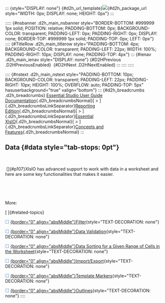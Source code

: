 ::: {style="DISPLAY: none"}
[](ms-xhelp:///?Id=d2h_url_template){#d2h_url_template}![](!package_url!){#d2h_package_url style="WIDTH: 0px; DISPLAY: none; HEIGHT: 0px"}
:::

::::: {#nsbanner .d2h_main_nsbanner style="BORDER-BOTTOM: #999999 1px solid; POSITION: relative; PADDING-BOTTOM: 0px; BACKGROUND-COLOR: transparent; PADDING-LEFT: 0px; PADDING-RIGHT: 0px; DISPLAY: none; BORDER-TOP: #999999 1px solid; PADDING-TOP: 0px; LEFT: 0px"}
:::: {#TitleRow .d2h_main_titlerow style="PADDING-BOTTOM: 4px; BACKGROUND-COLOR: transparent; PADDING-LEFT: 22px; WIDTH: 100%; PADDING-RIGHT: 10px; DISPLAY: none; PADDING-TOP: 4px"}
::: {#ienav .d2h_main_ienav style="DISPLAY: none"}
[](ms-xhelp:///?Id=4a0b77ed-c145-4996-9d70-213bf9e27a8f){#D2HPrevious .D2HPreviousEnabled}  [](ms-xhelp:///?Id=6831e662-45f8-4d4f-9fd6-fca02f6cfe2a){#D2HNext .D2HNextEnabled}
:::
::::
:::::

:::: {#nstext .d2h_main_nstext style="PADDING-BOTTOM: 10px; BACKGROUND-COLOR: transparent; PADDING-LEFT: 22px; PADDING-RIGHT: 10px; HEIGHT: 100%; OVERFLOW: auto; PADDING-TOP: 5px" hasuserbackground="true" valign="bottom"}
::: {#d2h_breadcrumbs .d2h_breadcrumbs}
[Essential Studio User Guide Documentation](ms-xhelp:///?Id=12457748-09e3-4d74-a240-8e049cedf030){.d2h_breadcrumbsNormal}[ \> ]{.d2h_breadcrumbsLinkSeparator}[Reporting Edition](ms-xhelp:///?Id=027aa5b6-6676-4f93-ad23-c20e8c45792e){.d2h_breadcrumbsNormal}[ \> ]{.d2h_breadcrumbsLinkSeparator}[Essential XlsIO](ms-xhelp:///?Id=b01a1b50-1d7d-40c0-bc83-af67e57c9005){.d2h_breadcrumbsNormal}[ \> ]{.d2h_breadcrumbsLinkSeparator}[Concepts and Features](ms-xhelp:///?Id=21b26556-5905-4ad9-90b4-40320db25faf){.d2h_breadcrumbsNormal}
:::

## Data {#data style="tab-stops: 0pt"}

 

 []{#p107}XlsIO has advanced support to work with data in a worksheet and here are some key functionalities that makes it easier.

 

 

More:

[ ]{#related-topics}

[![](button.gif){border="0" align="absMiddle"}Filter](ms-xhelp:///?Id=6831e662-45f8-4d4f-9fd6-fca02f6cfe2a){style="TEXT-DECORATION: none"}

[![](button.gif){border="0" align="absMiddle"}Data Validation](ms-xhelp:///?Id=79a8ea83-f02e-466c-93a2-9733dac5cea0){style="TEXT-DECORATION: none"}

[![](button.gif){border="0" align="absMiddle"}Data Sorting for a Given Range of Cells in the Worksheet](ms-xhelp:///?Id=2163cc50-17fe-4ddf-9ba2-775281525953){style="TEXT-DECORATION: none"}

[![](button.gif){border="0" align="absMiddle"}Import/Export](ms-xhelp:///?Id=ecd2a59e-b9fb-4418-b3d0-91c801cb0807){style="TEXT-DECORATION: none"}

[![](button.gif){border="0" align="absMiddle"}Template Markers](ms-xhelp:///?Id=b3c1fed0-82cd-40a6-934e-99766bcef5b9){style="TEXT-DECORATION: none"}

[![](button.gif){border="0" align="absMiddle"}Outlines](ms-xhelp:///?Id=48ff5e92-b207-4c14-8803-7eccc41aad22){style="TEXT-DECORATION: none"}
::::

